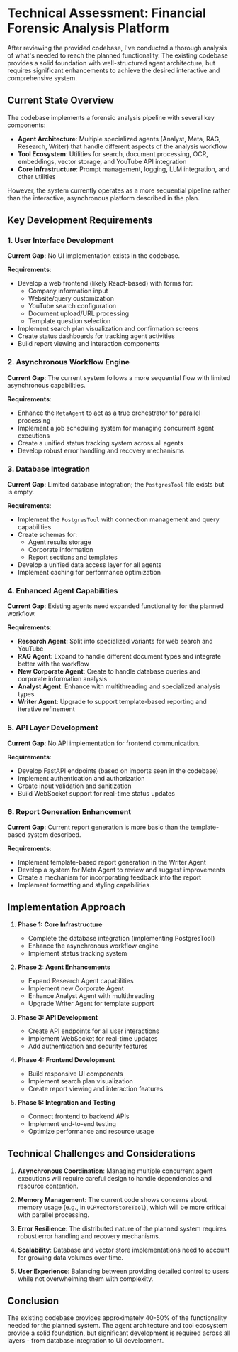 # Technical Assessment: Financial Forensic Analysis Platform

After reviewing the provided codebase, I've conducted a thorough analysis of what's needed to reach the planned functionality. The existing codebase provides a solid foundation with well-structured agent architecture, but requires significant enhancements to achieve the desired interactive and comprehensive system.

## Current State Overview

The codebase implements a forensic analysis pipeline with several key components:

- **Agent Architecture**: Multiple specialized agents (Analyst, Meta, RAG, Research, Writer) that handle different aspects of the analysis workflow
- **Tool Ecosystem**: Utilities for search, document processing, OCR, embeddings, vector storage, and YouTube API integration
- **Core Infrastructure**: Prompt management, logging, LLM integration, and other utilities

However, the system currently operates as a more sequential pipeline rather than the interactive, asynchronous platform described in the plan.

## Key Development Requirements

### 1. User Interface Development

**Current Gap**: No UI implementation exists in the codebase.

**Requirements**:
- Develop a web frontend (likely React-based) with forms for:
  - Company information input
  - Website/query customization
  - YouTube search configuration
  - Document upload/URL processing
  - Template question selection
- Implement search plan visualization and confirmation screens
- Create status dashboards for tracking agent activities
- Build report viewing and interaction components

### 2. Asynchronous Workflow Engine

**Current Gap**: The current system follows a more sequential flow with limited asynchronous capabilities.

**Requirements**:
- Enhance the `MetaAgent` to act as a true orchestrator for parallel processing
- Implement a job scheduling system for managing concurrent agent executions
- Create a unified status tracking system across all agents
- Develop robust error handling and recovery mechanisms

### 3. Database Integration

**Current Gap**: Limited database integration; the `PostgresTool` file exists but is empty.

**Requirements**:
- Implement the `PostgresTool` with connection management and query capabilities
- Create schemas for:
  - Agent results storage
  - Corporate information
  - Report sections and templates
- Develop a unified data access layer for all agents
- Implement caching for performance optimization

### 4. Enhanced Agent Capabilities

**Current Gap**: Existing agents need expanded functionality for the planned workflow.

**Requirements**:
- **Research Agent**: Split into specialized variants for web search and YouTube
- **RAG Agent**: Expand to handle different document types and integrate better with the workflow
- **New Corporate Agent**: Create to handle database queries and corporate information analysis
- **Analyst Agent**: Enhance with multithreading and specialized analysis types
- **Writer Agent**: Upgrade to support template-based reporting and iterative refinement

### 5. API Layer Development

**Current Gap**: No API implementation for frontend communication.

**Requirements**:
- Develop FastAPI endpoints (based on imports seen in the codebase)
- Implement authentication and authorization
- Create input validation and sanitization
- Build WebSocket support for real-time status updates

### 6. Report Generation Enhancement

**Current Gap**: Current report generation is more basic than the template-based system described.

**Requirements**:
- Implement template-based report generation in the Writer Agent
- Develop a system for Meta Agent to review and suggest improvements
- Create a mechanism for incorporating feedback into the report
- Implement formatting and styling capabilities

## Implementation Approach

1. **Phase 1: Core Infrastructure**
   - Complete the database integration (implementing PostgresTool)
   - Enhance the asynchronous workflow engine
   - Implement status tracking system

2. **Phase 2: Agent Enhancements**
   - Expand Research Agent capabilities
   - Implement new Corporate Agent
   - Enhance Analyst Agent with multithreading
   - Upgrade Writer Agent for template support

3. **Phase 3: API Development**
   - Create API endpoints for all user interactions
   - Implement WebSocket for real-time updates
   - Add authentication and security features

4. **Phase 4: Frontend Development**
   - Build responsive UI components
   - Implement search plan visualization
   - Create report viewing and interaction features

5. **Phase 5: Integration and Testing**
   - Connect frontend to backend APIs
   - Implement end-to-end testing
   - Optimize performance and resource usage

## Technical Challenges and Considerations

1. **Asynchronous Coordination**: Managing multiple concurrent agent executions will require careful design to handle dependencies and resource contention.

2. **Memory Management**: The current code shows concerns about memory usage (e.g., in `OCRVectorStoreTool`), which will be more critical with parallel processing.

3. **Error Resilience**: The distributed nature of the planned system requires robust error handling and recovery mechanisms.

4. **Scalability**: Database and vector store implementations need to account for growing data volumes over time.

5. **User Experience**: Balancing between providing detailed control to users while not overwhelming them with complexity.

## Conclusion

The existing codebase provides approximately 40-50% of the functionality needed for the planned system. The agent architecture and tool ecosystem provide a solid foundation, but significant development is required across all layers - from database integration to UI development.
